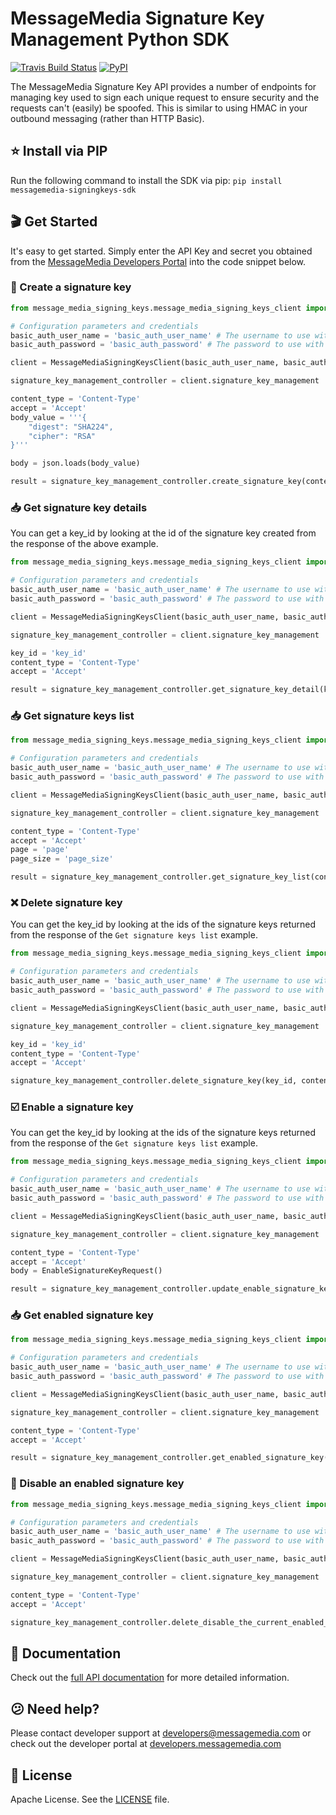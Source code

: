 # MessageMedia Signature Key Management Python SDK
[![Travis Build Status](https://api.travis-ci.org/messagemedia/webhooks-python-sdk.svg?branch=master)](https://travis-ci.org/messagemedia/webhooks-python-sdk)
[![PyPI](https://badge.fury.io/py/messagemedia-webhooks-sdk.svg)](https://pypi.python.org/pypi/messagemedia-webhooks-sdk)

The MessageMedia Signature Key API provides a number of endpoints for managing key used to sign each unique request to ensure security and the requests can't (easily) be spoofed. This is similar to using HMAC in your outbound messaging (rather than HTTP Basic).

## ⭐️ Install via PIP
Run the following command to install the SDK via pip:
`pip install messagemedia-signingkeys-sdk`

## 🎬 Get Started
It's easy to get started. Simply enter the API Key and secret you obtained from the [MessageMedia Developers Portal](https://developers.messagemedia.com) into the code snippet below.

### 🚀 Create a signature key
```python
from message_media_signing_keys.message_media_signing_keys_client import MessageMediaSigningKeysClient

# Configuration parameters and credentials
basic_auth_user_name = 'basic_auth_user_name' # The username to use with basic authentication
basic_auth_password = 'basic_auth_password' # The password to use with basic authentication

client = MessageMediaSigningKeysClient(basic_auth_user_name, basic_auth_password)

signature_key_management_controller = client.signature_key_management

content_type = 'Content-Type'
accept = 'Accept'
body_value = '''{
    "digest": "SHA224",
    "cipher": "RSA"
}'''

body = json.loads(body_value)

result = signature_key_management_controller.create_signature_key(content_type, accept, body)

```

### 📥 Get signature key details
You can get a key_id by looking at the id of the signature key created from the response of the above example.
```python
from message_media_signing_keys.message_media_signing_keys_client import MessageMediaSigningKeysClient

# Configuration parameters and credentials
basic_auth_user_name = 'basic_auth_user_name' # The username to use with basic authentication
basic_auth_password = 'basic_auth_password' # The password to use with basic authentication

client = MessageMediaSigningKeysClient(basic_auth_user_name, basic_auth_password)

signature_key_management_controller = client.signature_key_management

key_id = 'key_id'
content_type = 'Content-Type'
accept = 'Accept'

result = signature_key_management_controller.get_signature_key_detail(key_id, content_type, accept)

```

### 📥 Get signature keys list
```python
from message_media_signing_keys.message_media_signing_keys_client import MessageMediaSigningKeysClient

# Configuration parameters and credentials
basic_auth_user_name = 'basic_auth_user_name' # The username to use with basic authentication
basic_auth_password = 'basic_auth_password' # The password to use with basic authentication

client = MessageMediaSigningKeysClient(basic_auth_user_name, basic_auth_password)

signature_key_management_controller = client.signature_key_management

content_type = 'Content-Type'
accept = 'Accept'
page = 'page'
page_size = 'page_size'

result = signature_key_management_controller.get_signature_key_list(content_type, accept, page, page_size)

```

### ❌ Delete signature key
You can get the key_id by looking at the ids of the signature keys returned from the response of the `Get signature keys list` example.
```python
from message_media_signing_keys.message_media_signing_keys_client import MessageMediaSigningKeysClient

# Configuration parameters and credentials
basic_auth_user_name = 'basic_auth_user_name' # The username to use with basic authentication
basic_auth_password = 'basic_auth_password' # The password to use with basic authentication

client = MessageMediaSigningKeysClient(basic_auth_user_name, basic_auth_password)

signature_key_management_controller = client.signature_key_management

key_id = 'key_id'
content_type = 'Content-Type'
accept = 'Accept'

signature_key_management_controller.delete_signature_key(key_id, content_type, accept)

```

### ☑️ Enable a signature key
You can get the key_id by looking at the ids of the signature keys returned from the response of the `Get signature keys list` example.
```python
from message_media_signing_keys.message_media_signing_keys_client import MessageMediaSigningKeysClient

# Configuration parameters and credentials
basic_auth_user_name = 'basic_auth_user_name' # The username to use with basic authentication
basic_auth_password = 'basic_auth_password' # The password to use with basic authentication

client = MessageMediaSigningKeysClient(basic_auth_user_name, basic_auth_password)

signature_key_management_controller = client.signature_key_management

content_type = 'Content-Type'
accept = 'Accept'
body = EnableSignatureKeyRequest()

result = signature_key_management_controller.update_enable_signature_key(content_type, accept, body)

```

### 📥 Get enabled signature key
```python
from message_media_signing_keys.message_media_signing_keys_client import MessageMediaSigningKeysClient

# Configuration parameters and credentials
basic_auth_user_name = 'basic_auth_user_name' # The username to use with basic authentication
basic_auth_password = 'basic_auth_password' # The password to use with basic authentication

client = MessageMediaSigningKeysClient(basic_auth_user_name, basic_auth_password)

signature_key_management_controller = client.signature_key_management

content_type = 'Content-Type'
accept = 'Accept'

result = signature_key_management_controller.get_enabled_signature_key(content_type, accept)

```

### 🚫 Disable an enabled signature key
```python
from message_media_signing_keys.message_media_signing_keys_client import MessageMediaSigningKeysClient

# Configuration parameters and credentials
basic_auth_user_name = 'basic_auth_user_name' # The username to use with basic authentication
basic_auth_password = 'basic_auth_password' # The password to use with basic authentication

client = MessageMediaSigningKeysClient(basic_auth_user_name, basic_auth_password)

signature_key_management_controller = client.signature_key_management

content_type = 'Content-Type'
accept = 'Accept'

signature_key_management_controller.delete_disable_the_current_enabled_signature_key(content_type, accept)

```

## 📕 Documentation
Check out the [full API documentation](DOCUMENTATION.md) for more detailed information.

## 😕 Need help?
Please contact developer support at developers@messagemedia.com or check out the developer portal at [developers.messagemedia.com](https://developers.messagemedia.com/)

## 📃 License
Apache License. See the [LICENSE](LICENSE) file.
